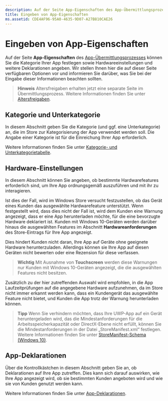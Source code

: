 ```yaml
---
description: Auf der Seite App-Eigenschaften des App-Übermittlungsprozesses können Sie die Kategorie Ihrer App festlegen sowie Hardwareeinstellungen und weitere Deklarationen angeben.
title: Eingeben von App-Eigenschaften
ms.assetid: CDE4AF96-95A0-4635-9D07-A27B810CAE26
---
```


# Eingeben von App-Eigenschaften

Auf der Seite **App-Eigenschaften** des [App-Übermittlungsprozesses](app-submissions.md) können Sie die Kategorie Ihrer App festlegen sowie Hardwareeinstellungen und weitere Deklarationen angeben. Wir stellen Ihnen hier die auf dieser Seite verfügbaren Optionen vor und informieren Sie darüber, was Sie bei der Eingabe dieser Informationen beachten sollten.

> **Hinweis**  Altersfreigaben erhalten jetzt eine separate Seite im Übermittlungsprozess. Weitere Informationen finden Sie unter [Altersfreigaben](age-ratings.md).

## Kategorie und Unterkategorie

In diesem Abschnitt geben Sie die Kategorie (und ggf. eine Unterkategorie) an, die im Store zur Kategorisierung der App verwendet werden soll. Die Angabe einer Kategorie ist für die Einreichung Ihrer App erforderlich.

Weitere Informationen finden Sie unter [Kategorie- und Unterkategorietabelle](category-and-subcategory-table.md).

## Hardware-Einstellungen


In diesem Abschnitt können Sie angeben, ob bestimmte Hardwarefeatures erforderlich sind, um Ihre App ordnungsgemäß auszuführen und mit ihr zu interagieren.

Ist dies der Fall, wird im Windows Store versucht festzustellen, ob das Gerät eines Kunden das ausgewählte Hardwarefeature unterstützt. Wenn festgestellt wird, dass dies nicht der Fall ist, wird dem Kunden eine Warnung angezeigt, dass er eine App herunterladen möchte, für die eine bevorzugte Hardware deklariert ist. Kunden mit Windows 10-Geräten werden darüber hinaus die ausgewählten Features im Abschnitt **Hardwareanforderungen** des Store-Eintrags für Ihre App angezeigt.

Dies hindert Kunden nicht daran, Ihre App auf Geräte ohne geeignete Hardware herunterzuladen. Allerdings können sie Ihre App auf diesen Geräten nicht bewerten oder eine Rezension für diese verfassen.

> **Wichtig**  Mit Ausnahme von **Touchscreen** werden diese Warnungen nur Kunden mit Windows 10-Geräten angezeigt, die die ausgewählten Features nicht besitzen.

Zusätzlich zu der hier zutreffenden Auswahl wird empfohlen, in die App Laufzeitprüfungen auf die angegebene Hardware aufzunehmen, da im Store nicht immer erkannt werden kann, dass ein Kundengerät das ausgewählte Feature nicht bietet, und Kunden die App trotz der Warnung herunterladen können.

> **Tipp**  Wenn Sie verhindern möchten, dass Ihre UWP-App auf ein Gerät heruntergeladen wird, das die Mindestanforderungen für die Arbeitsspeicherkapazität oder DirectX-Ebene nicht erfüllt, können Sie die Mindestanforderungen in der Datei „StoreManifest.xml“ festlegen. Weitere Informationen finden Sie unter [StoreManifest-Schema (Windows 10)](https://msdn.microsoft.com/library/windows/apps/mt617335).

## App-Deklarationen


Über die Kontrollkästchen in diesem Abschnitt geben Sie an, ob Deklarationen auf Ihre App zutreffen. Dies kann sich darauf auswirken, wie Ihre App angezeigt wird, ob sie bestimmten Kunden angeboten wird und wie sie von Kunden genutzt werden kann.

Weitere Informationen finden Sie unter [App-Deklarationen](app-declarations.md).


<!--HONumber=Mar16_HO1-->


